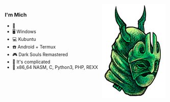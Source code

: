 <img title="Thank you KOKSSMA" align="right" src="koksma_xvk3_motm_green.png" width="200"/>

### I'm Mich

- 💚
- 🖥️ Windows
- 💻 Kubuntu
- ☎️ Android + Termux
- 🎮 Dark Souls Remastered
- 🎵 It's complicated
- 🧠 x86_64 NASM, C, Python3, PHP, REXX
